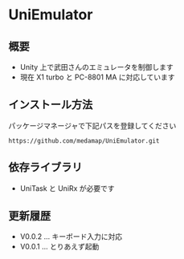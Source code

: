 # UniEmulator

## 概要

- Unity 上で武田さんのエミュレータを制御します
- 現在 X1 turbo と PC-8801 MA に対応しています

## インストール方法

パッケージマネージャで下記パスを登録してください

```
https://github.com/medamap/UniEmulator.git
```

## 依存ライブラリ

- UniTask と UniRx が必要です

## 更新履歴

- V0.0.2 ... キーボード入力に対応
- V0.0.1 ... とりあえず起動
